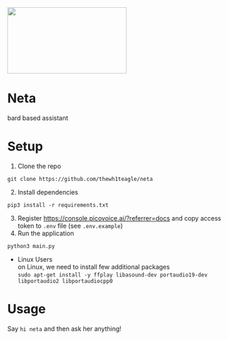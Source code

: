 <img src="https://github.com/thewh1teagle/neta/assets/61390950/063297bd-82b6-4c04-8835-71db3d7b7135" width="270px" height="150px" />   

# Neta  
bard based assistant


# Setup
1. Clone the repo
```
git clone https://github.com/thewh1teagle/neta
```
2. Install dependencies
```
pip3 install -r requirements.txt
```
3. Register https://console.picovoice.ai/?referrer=docs and copy access token to `.env` file (see `.env.example`)
4. Run the application
```
python3 main.py
```

- Linux Users  
  on Linux, we need to install few additional packages  
  ```sudo apt-get install -y ffplay libasound-dev portaudio19-dev libportaudio2 libportaudiocpp0```

# Usage
Say `hi neta` and then ask her anything!
